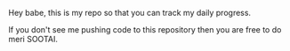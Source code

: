 Hey babe, this is my repo so that you can track my daily progress.

If you don't see me pushing code to this repository then you are free to do meri SOOTAI.